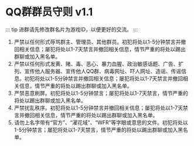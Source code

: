 # QQ群群员守则 v1.1

::: tip 进群请先修改群名片为游戏ID，以便更好的交流。
:::

1. 严禁以任何形式辱骂群主、管理员、其他群员。初犯将处以1-5分钟禁言并撤回相关信息；屡犯将处以1-7天禁言并撤回相关信息，情节严重的将处以踢出群聊或加入黑名单。
2. 严禁以任何形式发黄、赌、毒、恶心、暴力血腥、政治敏感话题、广告、扩列、宣传他人服务器、宣传他人QQ群、病毒网址、吓人网址、造谣、传谣信息。初犯将处以1-5分钟禁言并撤回相关信息；屡犯将处以1-7天禁言并撤回相关信息，情节严重的将处以踢出群聊或加入黑名单。
3. 严禁恶意刷屏。初犯将处以1-5分钟禁言；屡犯将处以1-7天禁言，情节严重的将处以踢出群聊或加入黑名单。
4. 严禁扰乱秩序。初犯将处以1-5分钟禁言并撤回相关信息；屡犯将处以1-7天禁言并撤回相关信息，情节严重的将处以踢出群聊或加入黑名单。
5. 请勿上名字带有“官方”、“濯花域”、“WFR”等字眼或意思的文件。初犯将处以1-5分钟禁言；屡犯将处以1-7天禁言，情节严重的将处以踢出群聊或加入黑名单。